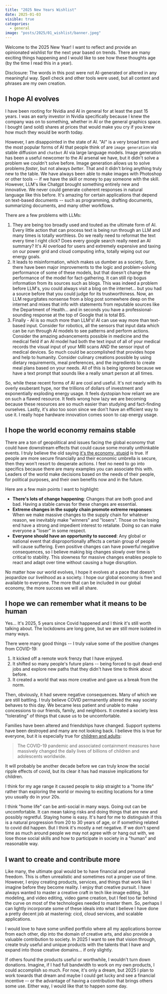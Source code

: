 ```yaml
---
title: "2025 New Years Wishlist"
date: 2025-01-03
visible: true
categories:
  - general
image: "posts/2025/01_wishlist/banner.jpeg"
---
```


Welcome to the 2025 New Year! I want to reflect and provide an opinionated wishlist for the next year based on trends. There are many exciting things happening and I would like to see how these thoughts age (by the time I read this in a year).

Disclosure: The words in this post were not AI-generated or altered in any meaningful way. Spell check and other tools were used, but all content and phrases are my own creation.

## I hope AI evolves

I have been rooting for Nvidia and AI in general for at least the past 15 years. I was an early investor in Nvidia specifically because I knew the company was on to something, whether in AI or the general graphics space. I bought (and sold) shares at prices that would make you cry if you knew how much they would be worth today.

However, I am disappointed in the state of AI. "AI" is a very broad term and the most popular forms of AI that people think of are `image generation` via stable diffusion and `chatbot` AI via large language models. Image generation has been a useful newcomer to the AI arsenal we have, but it didn't solve a problem we couldn't solve before. Image generation allows us to solve problems *faster*, but not always *better*. That and it didn't bring anything truly new to the table. We have always been able to make images with Photoshop or other tools -- if we have the skill or money to pay someone with the skill. However, LLM's like Chatgpt brought something entirely new and innovative. We never could generate coherent responses in natural language like this before. It's amazing for certain applications that depend on text-based documents -- such as programming, drafting documents, summarizing documents, and many other workflows.

There are a few problems with LLMs:

  1. They are being too broadly used and touted as the ultimate form of AI. Every little action that can process text is being run through an LLM and many times is totally worthless. Do we really need to reformat the text every time I right click? Does every google search really need an AI summary? It's AI overload for users and extremely expensive and taxing on our power grid and cloud computing infra, totally wiping out our energy goals.
  2. It leads to misinformation, which makes us dumber as a society. Sure, there have been major improvements to the logic and problem-solving performance of some of these models, but that doesn't change the performance of the model for fact-gathering. It can still rip bogus information from its sources such as blogs. This was indeed a problem before LLM's, you could always visit a blog on the internet... but you had a source before that you could judge for its trustworthiness. Now, an LLM regurgitates nonsense from a blog post somewhere deep on the internet and mixes that info with statements from reputable sources like the Department of Health... and in seconds you have a professional-sounding response at the top of Google that is total BS.
  3. Finally - AI is so much more than LLM's! AI can use way more than text-based input. Consider for robotics, all the sensors that input data which can be run through AI models to see patterns and perform actions. Consider the amazing advancements possible in medicine and the medical field if an AI model had both the text input of all of your medical records the visual input of your MRI scans AND the sensor input of medical devices. So much could be accomplished that provides hope and help to humanity. Consider culinary creations possible by using dietary requirements, meal preferences, and the ingredients to create meal plans based on your needs. All of this is being ignored because we have a text prompt that sounds like a really smart person at all times.

So, while these recent forms of AI are cool and useful. It's not nearly with its overly exuberant hype, nor the trillions of dollars of investment and exponentially exploding energy usage. It feels dystopian how reliant we are on such a flawed resource. It feels wrong how lazy we are becoming because these resources are so much easier than studying and fact-finding ourselves. Lastly, it's also too soon since we don't have an efficient way to use it. I really hope hardware innovation comes soon to cap energy usage.

## I hope the world economy remains stable

There are a ton of geopolitical and issues facing the global economy that could have downstream effects that could cause some morally unthinkable events. I truly believe the old saying [it's the economy, stupid](https://en.wikipedia.org/wiki/It%27s_the_economy,_stupid) is true. If people are more secure financially and their economic umbrella is secure, then they won't resort to desperate actions. I feel no need to go into specifics because there are many examples you can associate this with. Leaders of the world make decisions based on the needs of their people, for political purposes, and their own benefits now and in the future.

Here are a few main points I want to highlight:

  - **There's lots of change happening**: Changes that are both good and bad. Having a stable canvas for these changes are essential.
  - **Extreme changes in the supply chain promote extreme responses**: When we make massive changes to the supply chain for whatever reason, we inevitably make "winners" and "losers". Those on the losing end have a strong and impedient interest to retaliate. Doing so can make everyone a "loser" in some respect.
  - **Everyone should have an opportunity to succeed**: Any global or national event that disproportionally affects a certain group of people will cause suffering. Even positive changes can have powerful negative consequences, so I believe making big changes slowly over time is critical to stability. This slowness for massive changes enables people to react and adapt over time without causing a huge disruption.

No matter how our world evolves, I hope it evolves at a pace that doesn't jeopardize our livelihood as a society. I hope our global economy is free and available to everyone. The more that can be included in our global economy, the more success we will all share.

## I hope we can remember what it means to be human

Yes... It's 2025, 5 years since Covid happened and I think it's still worth talking about. The lockdowns are long gone, but we are still more isolated in many ways.

There were many good things -- I truly value some of the positive changes from COVID-19:

  1. It kicked off a remote work frenzy that I have enjoyed.
  2. It shifted so many people's future plans -- being forced to quit dead-end jobs and explore new paths that they didn't have time to think about before.
  3. It created a world that was more creative and gave us a break from the norm.

Then, obviously, it had severe negative consequences. Many of which we are still battling. I truly believe COVID permanently altered the way society behaves to this day. We became less patient and unable to make concessions to our friends, family, and neighbors. It created a society less "tolerating" of things that cause us to be uncomfortable.

Families have been altered and friendships have changed. Support systems have been destroyed and many are not looking back. I believe this is true for everyone, but it is especially true for [children and adults](https://link.springer.com/article/10.1007/s00787-023-02206-8):

> The COVID-19 pandemic and associated containment measures have massively changed the daily lives of billions of children and adolescents worldwide.

It will probably be another decade before we can truly know the social ripple effects of covid, but its clear it has had massive implications for children.

I think for my age range it caused people to skip straight to a "home life" rather than exploring the world or moving to exciting locations for a time you usually do in your 20s.

I think "home life" can be anti-social in many ways. Going out can be uncomfortable. It can mean taking risks and doing things that are new and possibly regretful. Staying home is easy. It's hard for me to distinguish if this is a natural progression from 20 to 30 years of age, or if something related to covid did happen. But I think it's mostly a net negative. If we don't spend time as much around people we may not agree with or hang out with, we lose those social skills and how to participate in society in a "human" and reasonable way.

## I want to create and contribute more

Like many, the ultimate goal would be to have financial and personal freedom. This is often unrealistic and sometimes not a proper use of time. However, I enjoy creating products, services, and things that work like I imagine before they become reality. I enjoy that creative pursuit. I have always wanted to master a creative craft in tech like image editing, 3d modeling, and video editing, video game creation, but I feel too far behind the curve on most of the technologies needed to master them. So, perhaps I can lightly incorporate some of these ideals into what I believe I have done a pretty decent job at mastering: cicd, cloud services, and scalable applications.

I would love to have some unified portfolio where all my applications borrow from each other, dip into the domain of creative arts, and also provide a valuable contribution to society. In 2025 I want to see that vision through, create truly useful and unique products with the talents that I have and expand into those creative domains... if only slightly.

If others found the products useful or worthwhile, I wouldn't turn down donations. Imagine, if I had full bandwidth to work on my own products, I could accomplish so much. For now, it's only a dream, but 2025 I plan to work towards that dream and maybe I could get lucky and see a financial incentive -- or the advantage of having a contribution that brings others some use. Either way, I would like that to happen some day.